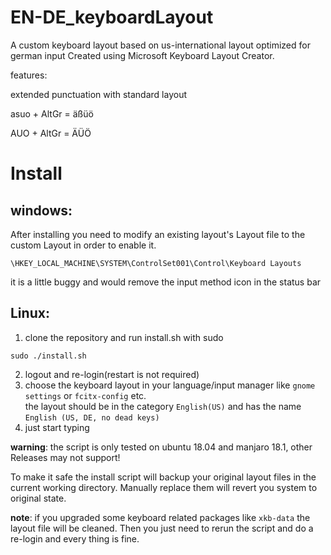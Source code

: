 # EN-DE_keyboardLayout

A custom keyboard layout based on us-international layout optimized for german input
Created using Microsoft Keyboard Layout Creator.


features:

extended punctuation with standard layout

asuo + AltGr = äßüö

AUO + AltGr = ÄÜÖ

# Install


## windows:


After installing you need to modify an existing layout's Layout file to the custom Layout in order to enable it.
```
\HKEY_LOCAL_MACHINE\SYSTEM\ControlSet001\Control\Keyboard Layouts
```
it is a little buggy and would remove the input method icon in the status bar


## Linux:


1. clone the repository and run install.sh with sudo
```
sudo ./install.sh
```

2. logout and re-login(restart is not required)
3. choose the keyboard layout in your language/input manager like `gnome settings` or `fcitx-config` etc.  
the layout should be in the category `English(US)` and has the name `English (US, DE, no dead keys)`
4. just start typing  

**warning**: the script is only tested on ubuntu 18.04 and manjaro 18.1, other Releases may not support!

To make it safe the install script will backup your original  layout files in the  current working directory. Manually replace them will revert you system to original state.

**note**: if you upgraded some keyboard related packages like `xkb-data` the layout file will be cleaned. Then you just need to rerun the script and do a re-login and every thing is fine.
